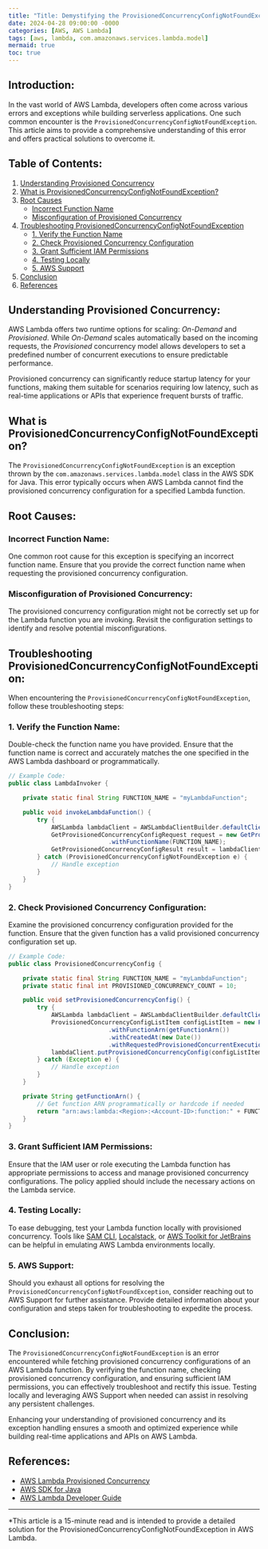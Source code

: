 ```yaml
---
title: "Title: Demystifying the ProvisionedConcurrencyConfigNotFoundException in AWS Lambda"
date: 2024-04-28 09:00:00 -0000
categories: [AWS, AWS Lambda]
tags: [aws, lambda, com.amazonaws.services.lambda.model]
mermaid: true
toc: true
---
```



## Introduction:

In the vast world of AWS Lambda, developers often come across various errors and exceptions while building serverless applications. One such common encounter is the `ProvisionedConcurrencyConfigNotFoundException`. This article aims to provide a comprehensive understanding of this error and offers practical solutions to overcome it.

## Table of Contents:

1. [Understanding Provisioned Concurrency](#understanding-provisioned-concurrency)
2. [What is ProvisionedConcurrencyConfigNotFoundException?](#what-is-provisionedconcurrencyconfignotfoundexception)
3. [Root Causes](#root-causes)
    - [Incorrect Function Name](#incorrect-function-name)
    - [Misconfiguration of Provisioned Concurrency](#misconfiguration-of-provisioned-concurrency)
4. [Troubleshooting ProvisionedConcurrencyConfigNotFoundException](#troubleshooting-provisionedconcurrencyconfignotfoundexception)
   - [1. Verify the Function Name](#1-verify-the-function-name)
   - [2. Check Provisioned Concurrency Configuration](#2-check-provisioned-concurrency-configuration)
   - [3. Grant Sufficient IAM Permissions](#3-grant-sufficient-iam-permissions)
   - [4. Testing Locally](#4-testing-locally)
   - [5. AWS Support](#5-aws-support)
5. [Conclusion](#conclusion)
6. [References](#references)

## Understanding Provisioned Concurrency:

AWS Lambda offers two runtime options for scaling: *On-Demand* and *Provisioned*. While *On-Demand* scales automatically based on the incoming requests, the *Provisioned* concurrency model allows developers to set a predefined number of concurrent executions to ensure predictable performance.

Provisioned concurrency can significantly reduce startup latency for your functions, making them suitable for scenarios requiring low latency, such as real-time applications or APIs that experience frequent bursts of traffic.

## What is ProvisionedConcurrencyConfigNotFoundException?

The `ProvisionedConcurrencyConfigNotFoundException` is an exception thrown by the `com.amazonaws.services.lambda.model` class in the AWS SDK for Java. This error typically occurs when AWS Lambda cannot find the provisioned concurrency configuration for a specified Lambda function.

## Root Causes:

### Incorrect Function Name:

One common root cause for this exception is specifying an incorrect function name. Ensure that you provide the correct function name when requesting the provisioned concurrency configuration.

### Misconfiguration of Provisioned Concurrency:

The provisioned concurrency configuration might not be correctly set up for the Lambda function you are invoking. Revisit the configuration settings to identify and resolve potential misconfigurations.

## Troubleshooting ProvisionedConcurrencyConfigNotFoundException:

When encountering the `ProvisionedConcurrencyConfigNotFoundException`, follow these troubleshooting steps:

### 1. Verify the Function Name:

Double-check the function name you have provided. Ensure that the function name is correct and accurately matches the one specified in the AWS Lambda dashboard or programmatically.

```java
// Example Code:
public class LambdaInvoker {

    private static final String FUNCTION_NAME = "myLambdaFunction";

    public void invokeLambdaFunction() {
        try {
            AWSLambda lambdaClient = AWSLambdaClientBuilder.defaultClient();
            GetProvisionedConcurrencyConfigRequest request = new GetProvisionedConcurrencyConfigRequest()
                            .withFunctionName(FUNCTION_NAME);
            GetProvisionedConcurrencyConfigResult result = lambdaClient.getProvisionedConcurrencyConfig(request);
        } catch (ProvisionedConcurrencyConfigNotFoundException e) {
            // Handle exception
        }
    }
}
```

### 2. Check Provisioned Concurrency Configuration:

Examine the provisioned concurrency configuration provided for the function. Ensure that the given function has a valid provisioned concurrency configuration set up.

```java
// Example Code:
public class ProvisionedConcurrencyConfig {

    private static final String FUNCTION_NAME = "myLambdaFunction";
    private static final int PROVISIONED_CONCURRENCY_COUNT = 10;

    public void setProvisionedConcurrencyConfig() {
        try {
            AWSLambda lambdaClient = AWSLambdaClientBuilder.defaultClient();
            ProvisionedConcurrencyConfigListItem configListItem = new ProvisionedConcurrencyConfigListItem()
                            .withFunctionArn(getFunctionArn())
                            .withCreatedAt(new Date())
                            .withRequestedProvisionedConcurrentExecutions(PROVISIONED_CONCURRENCY_COUNT);
            lambdaClient.putProvisionedConcurrencyConfig(configListItem);
        } catch (Exception e) {
            // Handle exception
        }
    }

    private String getFunctionArn() {
        // Get function ARN programmatically or hardcode if needed
        return "arn:aws:lambda:<Region>:<Account-ID>:function:" + FUNCTION_NAME;
    }
}
```

### 3. Grant Sufficient IAM Permissions:

Ensure that the IAM user or role executing the Lambda function has appropriate permissions to access and manage provisioned concurrency configurations. The policy applied should include the necessary actions on the Lambda service.

### 4. Testing Locally:

To ease debugging, test your Lambda function locally with provisioned concurrency. Tools like [SAM CLI](https://aws.amazon.com/serverless/sam/), [Localstack](https://localstack.cloud/), or [AWS Toolkit for JetBrains](https://www.jetbrains.com/aws/) can be helpful in emulating AWS Lambda environments locally.

### 5. AWS Support:

Should you exhaust all options for resolving the `ProvisionedConcurrencyConfigNotFoundException`, consider reaching out to AWS Support for further assistance. Provide detailed information about your configuration and steps taken for troubleshooting to expedite the process.

## Conclusion:

The `ProvisionedConcurrencyConfigNotFoundException` is an error encountered while fetching provisioned concurrency configurations of an AWS Lambda function. By verifying the function name, checking provisioned concurrency configuration, and ensuring sufficient IAM permissions, you can effectively troubleshoot and rectify this issue. Testing locally and leveraging AWS Support when needed can assist in resolving any persistent challenges.

Enhancing your understanding of provisioned concurrency and its exception handling ensures a smooth and optimized experience while building real-time applications and APIs on AWS Lambda.

## References:

- [AWS Lambda Provisioned Concurrency](https://aws.amazon.com/lambda/features/provisioned-concurrency/)
- [AWS SDK for Java](https://aws.amazon.com/sdk-for-java/)
- [AWS Lambda Developer Guide](https://docs.aws.amazon.com/lambda/latest/dg/welcome.html)

---

*This article is a 15-minute read and is intended to provide a detailed solution for the ProvisionedConcurrencyConfigNotFoundException in AWS Lambda.